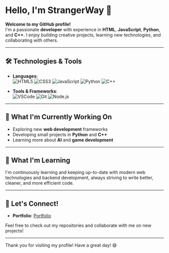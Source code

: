 # Hello, I'm StrangerWay 👋

**Welcome to my GitHub profile!**  
I'm a passionate **developer** with experience in **HTML**, **JavaScript**, **Python**, and **C++**. I enjoy building creative projects, learning new technologies, and collaborating with others.

---

## 🛠️ Technologies & Tools

- **Languages**:  
  ![HTML5](https://img.shields.io/badge/HTML5-%23E34F26.svg?style=flat-square&logo=html5&logoColor=white) 
  ![CSS3](https://img.shields.io/badge/CSS3-%231572B6.svg?style=flat-square&logo=css3&logoColor=white)
  ![JavaScript](https://img.shields.io/badge/JavaScript-%23323330.svg?style=flat-square&logo=javascript&logoColor=%23F7DF1E)
  ![Python](https://img.shields.io/badge/Python-%2314354C.svg?style=flat-square&logo=python&logoColor=white)
  ![C++](https://img.shields.io/badge/C++-%2300599C.svg?style=flat-square&logo=c%2B%2B&logoColor=white)

- **Tools & Frameworks**:  
  ![VSCode](https://img.shields.io/badge/Visual_Studio_Code-%23007ACC.svg?style=flat-square&logo=visual-studio-code&logoColor=white)
  ![Git](https://img.shields.io/badge/Git-%23F05033.svg?style=flat-square&logo=git&logoColor=white)
  ![Node.js](https://img.shields.io/badge/Node.js-%23339933.svg?style=flat-square&logo=node.js&logoColor=white)

---

## 🚀 What I'm Currently Working On

- Exploring new **web development** frameworks
- Developing small projects in **Python** and **C++**
- Learning more about **AI** and **game development**

---

## 🌱 What I'm Learning

I'm continuously learning and keeping up-to-date with modern web technologies and backend development, always striving to write better, cleaner, and more efficient code.

---

## 🤝 Let's Connect!
- **Portfolio**: [Portfolio](https://StrangerWay.cc)

Feel free to check out my repositories and collaborate with me on new projects!

---

Thank you for visiting my profile! Have a great day! 😄
